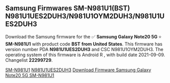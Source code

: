 <h2>Samsung Firmwares SM-N981U1(BST) N981U1UES2DUH3/N981U1OYM2DUH3/N981U1UES2DUH3</h2>
Download the Samsung firmware for the ✅ <strong>Samsung Galaxy Note20 5G </strong> ⭐ <strong>SM-N981U1</strong> with product code <strong>BST</strong> <strong> from United States</strong>. This firmware has version number PDA <strong>N981U1UES2DUH3</strong> and CSC N981U1OYM2DUH3. The operating system of this firmware is Android R , with build date 2021-09-09. Changelist <strong>22299729</strong>.


[SM-N981U1](https://samfirm.shop/samsung/model/SM-N981U1)
[N981U1UES2DUH3](https://samfirm.shop/samsung/pda/N981U1UES2DUH3)
[Download Firmware Samsung Galaxy Note20 5G SM-N981U1](https://samfirm.shop/samsung/firmware/454526)
